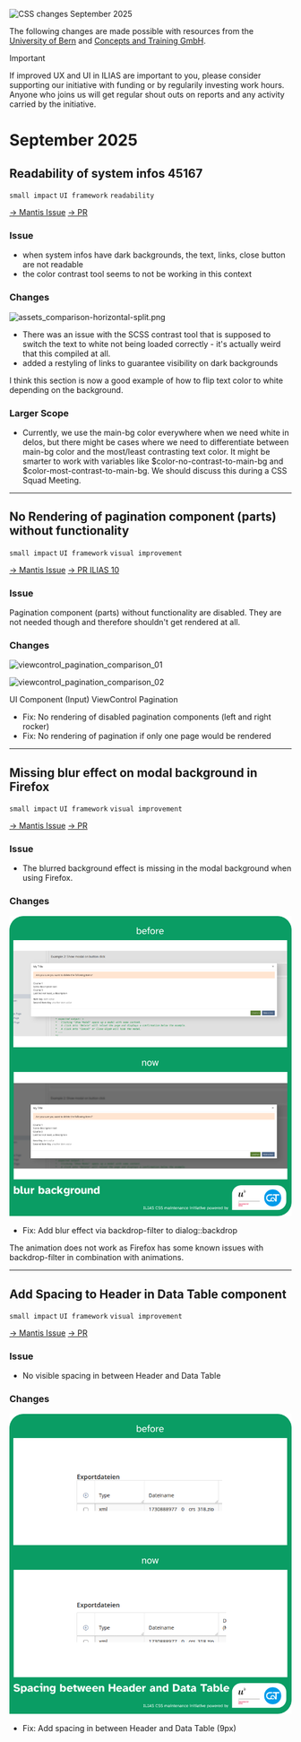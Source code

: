 ![CSS changes September 2025](../../../_imgs/entries/2025/09-September/header_changelog-entry_september.png)

The following changes are made possible with resources from the [University of Bern](https://www.unibe.ch/) and [Concepts and Training GmbH](https://concepts-and-training.de/).

> [!IMPORTANT]
> If improved UX and UI in ILIAS are important to you, please consider supporting our initiative with funding or by regularily investing work hours. Anyone who joins us will get regular shout outs on reports and any activity carried by the initiative.

# September 2025

## Readability of system infos 45167 

`small impact` `UI framework` `readability`

[→ Mantis Issue](https://mantis.ilias.de/view.php?id=45167) [→ PR](https://github.com/ILIAS-eLearning/ILIAS/pull/10098)

### Issue

* when system infos have dark backgrounds, the text, links, close button are not readable
* the color contrast tool seems to not be working in this context

### Changes

![assets_comparison-horizontal-split.png](../../../_imgs/entries/2025/09-September/assets_comparison-horizontal-split.png)

* There was an issue with the SCSS contrast tool that is supposed to switch the text to white not being loaded correctly - it's actually weird that this compiled at all.
* added a restyling of links to guarantee visibility on dark backgrounds

I think this section is now a good example of how to flip text color to white depending on the background.

### Larger Scope

* Currently, we use the main-bg color everywhere when we need white in delos, but there might be cases where we need to differentiate between main-bg color and the most/least contrasting text color. It might be smarter to work with variables like $color-no-contrast-to-main-bg and $color-most-contrast-to-main-bg. We should discuss this during a CSS Squad Meeting.

---

## No Rendering of pagination component (parts) without functionality

`small impact` `UI framework` `visual improvement`

[→ Mantis Issue](https://mantis.ilias.de/view.php?id=45536) [→ PR ILIAS 10](https://github.com/ILIAS-eLearning/ILIAS/pull/10099)

### Issue

Pagination component (parts) without functionality are disabled. They are not needed though and therefore shouldn't get rendered at all.

### Changes

![viewcontrol_pagination_comparison_01](../../../_imgs/entries/2025/09-September/viewcontrol_pagination_comparison_01.png)

![viewcontrol_pagination_comparison_02](../../../_imgs/entries/2025/09-September/viewcontrol_pagination_comparison_02.png)

UI Component (Input) ViewControl Pagination

* Fix: No rendering of disabled pagination components (left and right rocker)
* Fix: No rendering of pagination if only one page would be rendered

---

## Missing blur effect on modal background in Firefox

`small impact` `UI framework` `visual improvement`

[→ Mantis Issue](https://mantis.ilias.de/view.php?id=42427) [→ PR](https://github.com/ILIAS-eLearning/ILIAS/pull/10128)

### Issue

* The blurred background effect is missing in the modal background when using Firefox.

### Changes

![ui_modal_backdropfilter_blur_comparison.png](../../../_imgs/entries/2025/09-September/ui_modal_backdropfilter_blur_comparison.png)

* Fix: Add blur effect via backdrop-filter to dialog::backdrop

The animation does not work as Firefox has some known issues with backdrop-filter in combination with animations.

---

## Add Spacing to Header in Data Table component

`small impact` `UI framework` `visual improvement`

[→ Mantis Issue](https://mantis.ilias.de/view.php?id=45631) [→ PR](https://github.com/ILIAS-eLearning/ILIAS/pull/10129)

### Issue

* No visible spacing in between Header and Data Table

### Changes

![ui_datatable_header_spacing_comparison.png](../../../_imgs/entries/2025/09-September/ui_datatable_header_spacing_comparison.png)

* Fix: Add spacing in between Header and Data Table (9px)


